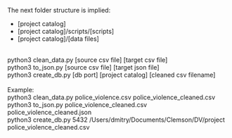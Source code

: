 The next folder structure is implied:<br />
- [project catalog]
- [project catalog]/scripts/[scripts]
- [project catalog]/[data files]
<br />
python3 clean_data.py [source csv file] [target csv file]<br />
python3 to_json.py [source csv file] [target json file]<br/>
python3 create_db.py [db port] [project catalog] [cleaned csv filename]<br />
<br />
Example:<br />
python3 clean_data.py police_violence.csv police_violence_cleaned.csv<br />
python3 to_json.py police_violence_cleaned.csv police_violence_cleaned.json<br />
python3 create_db.py 5432 /Users/dmitry/Documents/Clemson/DV/project police_violence_cleaned.csv